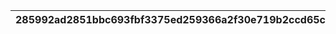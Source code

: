 |285992ad2851bbc693fbf3375ed259366a2f30e719b2ccd65cf410b57d9cf4e5|53e25332481372d3e8b8f3d85026d41d37f09cf63989377d2d432dbdad6c454d|580f1ef5d1e63d6edd05fad247557f6b855d6dad603c18283994b80a97916921|c2e3c38e84c436c0f462c4bb4c25d9064a4824cff72610397328b1e374ba15f3|3c7e148e311b894844e890e274d60d98dd49ebf643951516cd23e606e5c101b2|ed5909299260348e4ef48e82a155d7c0707c3859b2dfd8300a477cc22a0d60be|
| --- | --- | --- | --- | --- | --- |